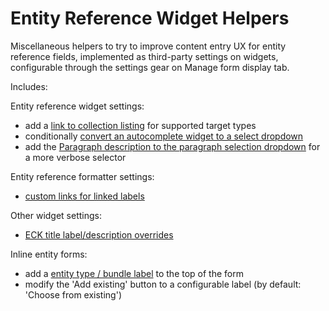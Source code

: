 # Entity Reference Widget Helpers

Miscellaneous helpers to try to improve content entry UX for entity reference fields, implemented as third-party settings on widgets, configurable through the settings gear on Manage form display tab.

Includes:

Entity reference widget settings:
- add a [link to collection listing](screenshots/collection-links.png) for supported target types
- conditionally [convert an autocomplete widget to a select dropdown](screenshots/dropdown-convert.png)
- add the [Paragraph description to the paragraph selection dropdown](screenshots/paragraph-description.png) for a more verbose selector

Entity reference formatter settings:
- [custom links for linked labels](screenshots/label-custom-link.png)

Other widget settings:
- [ECK title label/description overrides](screenshots/ECK-title-label.png)

Inline entity forms:
- add a [entity type / bundle label](screenshots/IEF-label.png) to the top of the form
- modify the 'Add existing' button to a configurable label (by default: 'Choose from existing')
